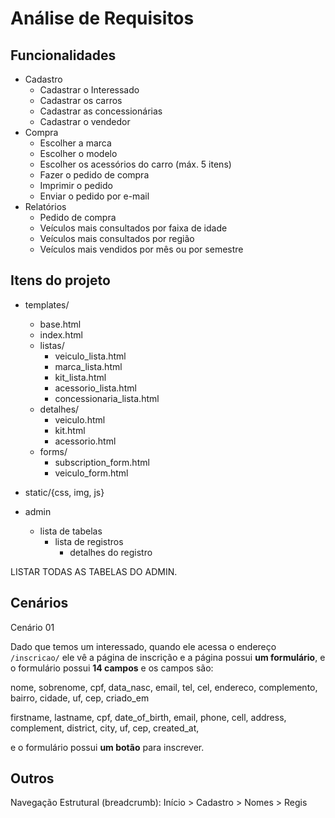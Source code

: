 Análise de Requisitos
=====================

Funcionalidades
---------------

- Cadastro
	- Cadastrar o Interessado
	- Cadastrar os carros
	- Cadastrar as concessionárias
	- Cadastrar o vendedor
- Compra
	- Escolher a marca
	- Escolher o modelo
	- Escolher os acessórios do carro (máx. 5 itens)
	- Fazer o pedido de compra
	- Imprimir o pedido
	- Enviar o pedido por e-mail
- Relatórios
	- Pedido de compra
	- Veículos mais consultados por faixa de idade
	- Veículos mais consultados por região
	- Veículos mais vendidos por mês ou por semestre

Itens do projeto
----------------

- templates/
	- base.html
	- index.html
	- listas/
		- veiculo_lista.html
		- marca_lista.html
		- kit_lista.html
		- acessorio_lista.html
		- concessionaria_lista.html
	- detalhes/
		- veiculo.html
		- kit.html
		- acessorio.html
	- forms/
		- subscription_form.html
		- veiculo_form.html

- static/{css, img, js}

- admin
	- lista de tabelas
		- lista de registros
			- detalhes do registro

LISTAR TODAS AS TABELAS DO ADMIN.

Cenários
--------

Cenário 01

Dado que temos um interessado, quando ele acessa o endereço ``/inscricao/`` ele vê a página de inscrição e a página possui **um formulário**, e o formulário possui **14 campos** e os campos são:

nome, sobrenome, cpf, data_nasc, email, tel, cel, endereco, complemento, bairro, cidade, uf, cep, criado_em

firstname, lastname, cpf, date_of_birth, email, phone, cell, address, complement, district, city, uf, cep, created_at, 

e o formulário possui **um botão** para inscrever.



Outros
------

Navegação Estrutural (breadcrumb):
	Início > Cadastro > Nomes > Regis

